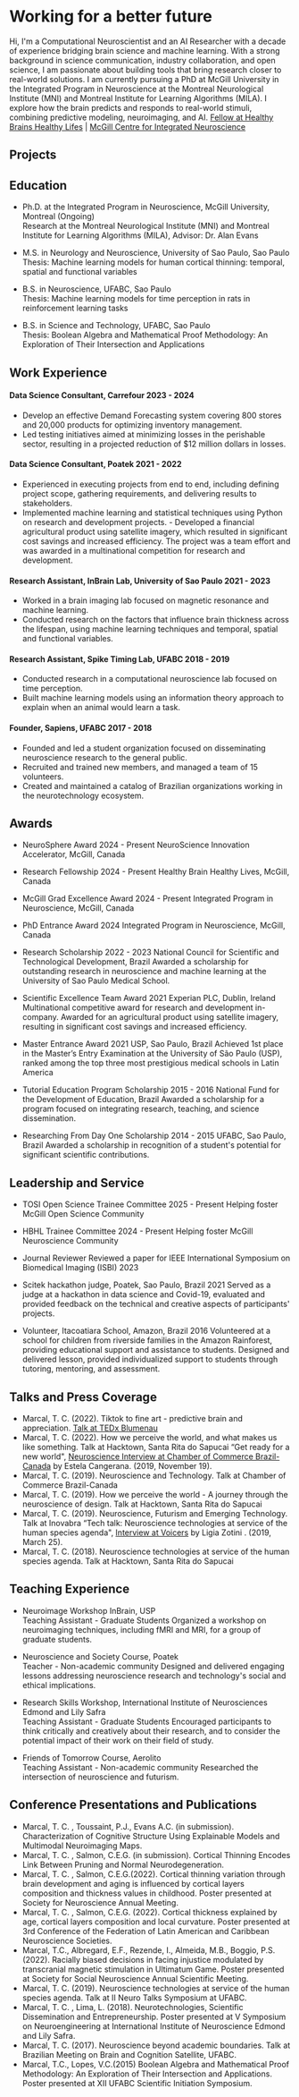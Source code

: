 # Working for a better future
Hi, I'm a Computational Neuroscientist and an AI Researcher with a decade of experience bridging brain science and machine learning. With a strong background in science communication, industry collaboration, and open science, I am passionate about building tools that bring research closer to real-world solutions. I am currently pursuing a PhD at McGill University in the Integrated Program in Neuroscience at the Montreal Neurological Institute (MNI) and Montreal Institute for Learning Algorithms (MILA). I explore how the brain predicts and responds to real-world stimuli, combining predictive modeling, neuroimaging, and AI.
[Fellow at Healthy Brains Healthy Lifes](https://www.mcgill.ca/hbhl/training/hbhl-trainee-committee) | [McGill Centre for Integrated Neuroscience](https://mcin.ca/about-mcin/mcin-team/ ) 
## Projects
###
###
###
###
## Education
- Ph.D. at the Integrated Program in Neuroscience, McGill University, Montreal      (Ongoing)		    
Research at the Montreal Neurological Institute (MNI) and Montreal Institute for Learning Algorithms (MILA), Advisor: Dr. Alan Evans

- M.S. in Neurology and Neuroscience, University of Sao Paulo, Sao Paulo                                                       
Thesis: Machine learning models for human cortical thinning: temporal, spatial and functional variables

- B.S. in Neuroscience, UFABC, Sao Paulo                                                                                           	      
Thesis: Machine learning models for time perception in rats in reinforcement learning tasks                                                                                                                                                                                                                                                                      
- B.S. in Science and Technology, UFABC, Sao Paulo                                                                     		      
Thesis: Boolean Algebra and Mathematical Proof Methodology: An Exploration of Their Intersection and Applications

## Work Experience
#### Data Science Consultant, Carrefour                                                                                                  	      	    2023 - 2024  
- Develop an effective Demand Forecasting system covering 800 stores and 20,000 products for optimizing inventory management.
- Led testing initiatives aimed at minimizing losses in the perishable sector, resulting in a projected reduction of $12 million dollars in losses.

#### Data Science Consultant, Poatek                                                                                                                    	        2021 - 2022   
- Experienced in executing projects from end to end, including defining project scope, gathering requirements, and delivering results to stakeholders.
- Implemented machine learning and statistical techniques using Python on research and development projects.
​​- Developed a financial agricultural product using satellite imagery, which resulted in significant cost savings and increased efficiency. The project was a team effort and was awarded in a multinational competition for research and development.

#### Research Assistant, InBrain Lab, University of Sao Paulo                                                          	                     2021 - 2023
- Worked in a brain imaging lab focused on magnetic resonance and machine learning.
- Conducted research on the factors that influence brain thickness across the lifespan, using machine learning techniques and temporal, spatial and functional variables.

#### Research Assistant, Spike Timing Lab, UFABC                                                                                                    2018 - 2019     
- Conducted research in a computational neuroscience lab focused on time perception.
- Built machine learning models using an information theory approach to explain when an animal would learn a task.
                                                                                                                                                                                                              
#### Founder, Sapiens, UFABC                                                                                                                                      2017 - 2018  
- Founded and led a student organization focused on disseminating neuroscience research to the general public.
- Recruited and trained new members, and managed a team of 15 volunteers.
- Created and maintained a catalog of Brazilian organizations working in the neurotechnology ecosystem.

## Awards
- NeuroSphere Award                                                                                                                                           2024 - Present
NeuroScience Innovation Accelerator, McGill, Canada

- Research Fellowship                                                                                                                                           2024 - Present
Healthy Brain Healthy Lives, McGill, Canada

- McGill Grad Excellence Award                                                                                                                        2024 - Present
Integrated Program in Neuroscience, McGill, Canada

- PhD Entrance Award                                                                                                                                                         2024 
Integrated Program in Neuroscience, McGill, Canada

- Research Scholarship                                                                                                                                             2022 - 2023 
National Council for Scientific and Technological Development, Brazil
Awarded a scholarship for outstanding research in neuroscience and machine learning at the University of Sao Paulo Medical School. 

- Scientific Excellence Team Award                                                                                                                                    2021
Experian PLC, Dublin, Ireland
Multinational competitive award for research and development in-company. Awarded for an agricultural product using satellite imagery, resulting in significant cost savings and increased efficiency.

- Master Entrance Award                                                                                                                                                    2021 
USP, Sao Paulo, Brazil
Achieved 1st place in the Master’s Entry Examination at the University of São Paulo (USP), ranked among the top three most prestigious medical schools in Latin America

- Tutorial Education Program Scholarship                                                                                                            2015 - 2016
National Fund for the Development of Education, Brazil
Awarded a scholarship for a program focused on integrating research, teaching, and science dissemination. 

- Researching From Day One Scholarship                                                                                                             2014 - 2015
UFABC, Sao Paulo, Brazil
Awarded a scholarship in recognition of a student's potential for significant scientific contributions. 

## Leadership and Service
- TOSI Open Science Trainee Committee	2025 - Present
Helping foster McGill Open Science Community

- HBHL Trainee Committee	2024 - Present
Helping foster McGill Neuroscience Community 	

- Journal Reviewer 
Reviewed a paper for IEEE International Symposium on Biomedical Imaging (ISBI) 	2023

- Scitek hackathon judge, Poatek, Sao Paulo, Brazil                                                                                                           2021
Served as a judge at a hackathon in data science and Covid-19, evaluated and provided feedback on the technical and creative aspects of participants' projects.

- Volunteer, Itacoatiara School, Amazon, Brazil                  		                                                                       2016
Volunteered at a school for children from riverside families in the Amazon Rainforest, providing educational support and assistance to students. Designed and delivered lesson, provided individualized support to students through tutoring, mentoring, and assessment.

## Talks and Press Coverage
- Marcal, T. C. (2022). Tiktok to fine art - predictive brain and appreciation. [Talk at TEDx Blumenau](https://www.ted.com/talks/tamires_correa_de_tiktok_a_belas_artes_o_cerebro_preditivo_e_a_apreciacao)
- Marcal, T. C. (2022). How we perceive the world, and what makes us like something. Talk at Hacktown, Santa Rita do Sapucai 
“Get ready for a new world", [Neuroscience Interview at Chamber of Commerce Brazil-Canada](https://https://ccbc.org.br/en/publicacoes/artigos-ccbc-en/get-ready-for-a-new-world/) by Estela Cangerana. (2019, November 19).
- Marcal, T. C. (2019). Neuroscience and Technology. Talk at Chamber of Commerce Brazil-Canada
- Marcal, T. C. (2019). How we perceive the world - A journey through the neuroscience of design. Talk at Hacktown, Santa Rita do Sapucai
- Marcal, T. C. (2019). Neuroscience, Futurism and Emerging Technology. Talk at Inovabra
“Tech talk: Neuroscience technologies at service of the human species agenda", [Interview at Voicers](https://www.youtube.com/watch?v=_8n7Lx1i9x8&t=346s) by Ligia Zotini . (2019, March 25).
- Marcal, T. C. (2018). Neuroscience technologies at service of the human species agenda. Talk at Hacktown, Santa Rita do Sapucai

## Teaching Experience
- Neuroimage Workshop InBrain, USP                                                                                                                                
Teaching Assistant - Graduate Students
Organized a workshop on neuroimaging techniques, including fMRI and MRI, for a group of graduate students.

- Neuroscience and Society Course, Poatek                                                                                                              
Teacher -  Non-academic community
Designed and delivered engaging lessons addressing neuroscience research and technology's social and ethical implications.

- Research Skills Workshop, International Institute of Neurosciences Edmond and Lily Safra                                          
Teaching Assistant - Graduate Students
Encouraged participants to think critically and creatively about their research, and to consider the potential impact of their work on their field of study.

- Friends of Tomorrow Course, Aerolito                                                                                                                              
Teaching Assistant -  Non-academic community
Researched the intersection of neuroscience and futurism.


## Conference Presentations and Publications
- Marcal, T. C. , Toussaint, P.J., Evans A.C. (in submission). Characterization of Cognitive Structure Using Explainable Models and Multimodal Neuroimaging Maps. 
- Marcal, T. C. , Salmon, C.E.G. (in submission). Cortical Thinning Encodes Link Between Pruning and Normal Neurodegeneration. 
- Marcal, T. C. , Salmon, C.E.G.(2022). Cortical thinning variation through brain development and aging is influenced by cortical layers composition and thickness values in childhood. Poster presented at Society for Neuroscience Annual Meeting. 
- Marcal, T. C. , Salmon, C.E.G. (2022). Cortical thickness explained by age, cortical layers composition and local curvature. Poster presented at 3rd Conference of the Federation of Latin American and Caribbean Neuroscience Societies. 
- Marcal, T.C., Albregard, E.F., Rezende, I., Almeida, M.B., Boggio, P.S. (2022). Racially biased decisions in facing injustice modulated by transcranial magnetic stimulation in Ultimatum Game. Poster presented at Society for Social Neuroscience Annual Scientific Meeting.
- Marcal, T. C. (2019). Neuroscience technologies at service of the human species agenda. Talk at II Neuro Talks Symposium at UFABC. 
- Marcal, T. C. , Lima, L. (2018). Neurotechnologies, Scientific Dissemination and Entrepreneurship. Poster presented at V Symposium on Neuroengineering at International Institute of Neuroscience Edmond and Lily Safra. 
- Marcal, T. C. (2017). Neuroscience beyond academic boundaries. Talk at Brazilian Meeting on Brain and Cognition Satellite, UFABC. 
- Marcal, T.C., Lopes, V.C.(2015) Boolean Algebra and Mathematical Proof Methodology: An Exploration of Their Intersection and Applications. Poster presented at XII UFABC Scientific Initiation Symposium.

